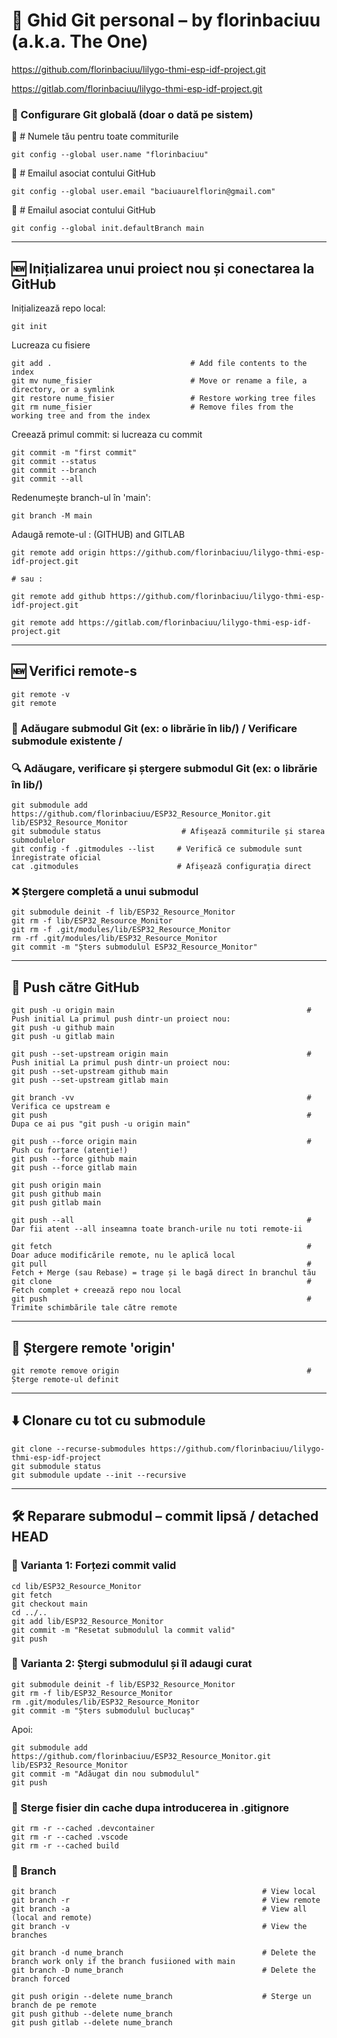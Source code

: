 # 📘 Ghid Git personal – by florinbaciuu (a.k.a. The One)

https://github.com/florinbaciuu/lilygo-thmi-esp-idf-project.git


https://gitlab.com/florinbaciuu/lilygo-thmi-esp-idf-project.git


### 🔧 Configurare Git globală (doar o dată pe sistem)

🔧 # Numele tău pentru toate commiturile
```
git config --global user.name "florinbaciuu"
```

🔧 # Emailul asociat contului GitHub
```
git config --global user.email "baciuaurelflorin@gmail.com"
```

🔧 # Emailul asociat contului GitHub
```
git config --global init.defaultBranch main
```

---

## 🆕 Inițializarea unui proiect nou și conectarea la GitHub

Inițializează repo local:
```
git init
```

Lucreaza cu fisiere
```
git add .                               # Add file contents to the index
git mv nume_fisier                      # Move or rename a file, a directory, or a symlink
git restore nume_fisier                 # Restore working tree files
git rm nume_fisier                      # Remove files from the working tree and from the index
```

Creează primul commit: si lucreaza cu commit
```
git commit -m "first commit"
git commit --status
git commit --branch
git commit --all
```

Redenumește branch-ul în 'main':
```
git branch -M main
```

Adaugă remote-ul : (GITHUB) and GITLAB
```
git remote add origin https://github.com/florinbaciuu/lilygo-thmi-esp-idf-project.git

# sau :

git remote add github https://github.com/florinbaciuu/lilygo-thmi-esp-idf-project.git

git remote add https://gitlab.com/florinbaciuu/lilygo-thmi-esp-idf-project.git
```

---

## 🆕 Verifici remote-s
```
git remote -v
git remote
```


### 🔗 Adăugare submodul Git (ex: o librărie în lib/) / Verificare submodule existente /
### 🔍  Adăugare, verificare și ștergere submodul Git (ex: o librărie în lib/)

```
git submodule add https://github.com/florinbaciuu/ESP32_Resource_Monitor.git lib/ESP32_Resource_Monitor
git submodule status                  # Afișează commiturile și starea submodulelor
git config -f .gitmodules --list     # Verifică ce submodule sunt înregistrate oficial
cat .gitmodules                      # Afișează configurația direct
```

### ❌ Ștergere completă a unui submodul
```
git submodule deinit -f lib/ESP32_Resource_Monitor
git rm -f lib/ESP32_Resource_Monitor
git rm -f .git/modules/lib/ESP32_Resource_Monitor
rm -rf .git/modules/lib/ESP32_Resource_Monitor
git commit -m "Șters submodulul ESP32_Resource_Monitor"
```
---

## 🚀 Push către GitHub
```
git push -u origin main                                           # Push initial La primul push dintr-un proiect nou:
git push -u github main
git push -u gitlab main

git push --set-upstream origin main                               # Push initial La primul push dintr-un proiect nou:
git push --set-upstream github main
git push --set-upstream gitlab main

git branch -vv							                          # Verifica ce upstream e
git push 							                              # Dupa ce ai pus "git push -u origin main"

git push --force origin main                                      # Push cu forțare (atenție!)
git push --force github main
git push --force gitlab main

git push origin main
git push github main
git push gitlab main

git push --all                                                    # Dar fii atent --all inseamna toate branch-urile nu toti remote-ii

git fetch                                                         # Doar aduce modificările remote, nu le aplică local
git pull                                                          # Fetch + Merge (sau Rebase) = trage și le bagă direct în branchul tău
git clone                                                         # Fetch complet + creează repo nou local
git push                                                          # Trimite schimbările tale către remote
```

---

## 🔁 Ștergere remote 'origin'
```
git remote remove origin                                          # Șterge remote-ul definit
```

---

## ⬇️ Clonare cu tot cu submodule

```
git clone --recurse-submodules https://github.com/florinbaciuu/lilygo-thmi-esp-idf-project
git submodule status
git submodule update --init --recursive
```

---

## 🛠️ Reparare submodul – commit lipsă / detached HEAD

### 🔹 Varianta 1: Forțezi commit valid
```
cd lib/ESP32_Resource_Monitor
git fetch
git checkout main
cd ../..
git add lib/ESP32_Resource_Monitor
git commit -m "Resetat submodulul la commit valid"
git push
```

### 🔹 Varianta 2: Ștergi submodulul și îl adaugi curat
```
git submodule deinit -f lib/ESP32_Resource_Monitor
git rm -f lib/ESP32_Resource_Monitor
rm .git/modules/lib/ESP32_Resource_Monitor
git commit -m "Șters submodulul buclucaș"
```

Apoi:
```
git submodule add https://github.com/florinbaciuu/ESP32_Resource_Monitor.git lib/ESP32_Resource_Monitor
git commit -m "Adăugat din nou submodulul"
git push
```

### 🔹 Sterge fisier din cache dupa introducerea in .gitignore
```
git rm -r --cached .devcontainer
git rm -r --cached .vscode
git rm -r --cached build

```


### 🔹 Branch
```
git branch                                              # View local
git branch -r                                           # View remote
git branch -a                                           # View all (local and remote)
git branch -v                                           # View the branches

git branch -d nume_branch                               # Delete the branch work only if the branch fusiioned with main
git branch -D nume_branch                               # Delete the branch forced

git push origin --delete nume_branch                    # Sterge un branch de pe remote
git push github --delete nume_branch 
git push gitlab --delete nume_branch 

```

